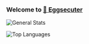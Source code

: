 ### Welcome to [🥚 Eggsecuter](https://eggsecuter.com)

![General Stats](https://github-readme-stats.vercel.app/api?username=eggsecuter)

![Top Languages](https://github-readme-stats.vercel.app/api/top-langs/?username=eggsecuter&layout=compact)
